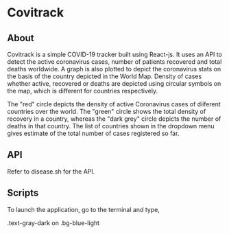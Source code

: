 # Covitrack


## About

Covitrack is a simple COVID-19 tracker built using React-js. It uses an API to detect the active coronavirus cases, number of patients recovered and total deaths worldwide.
A graph is also plotted to depict the coronavirus stats on the basis of the country depicted in the World Map. Density of cases whether active, recovered or deaths are depicted using circular symbols on the map, which is different for countries respectively.


The "red" circle depicts the density of active Coronavirus cases of diiferent countries over the world. The "green" circle shows the total density of recovery in a country, whereas the "dark grey" circle depicts the number of deaths in that country. The list of countries shown in the dropdown menu gives estimate of the total number of cases registered so far.


## API

Refer to disease.sh for the API.


## Scripts

To launch the application, go to the terminal and type,

<div class = "bg-blue-light mb-2">.text-gray-dark on .bg-blue-light </div>

